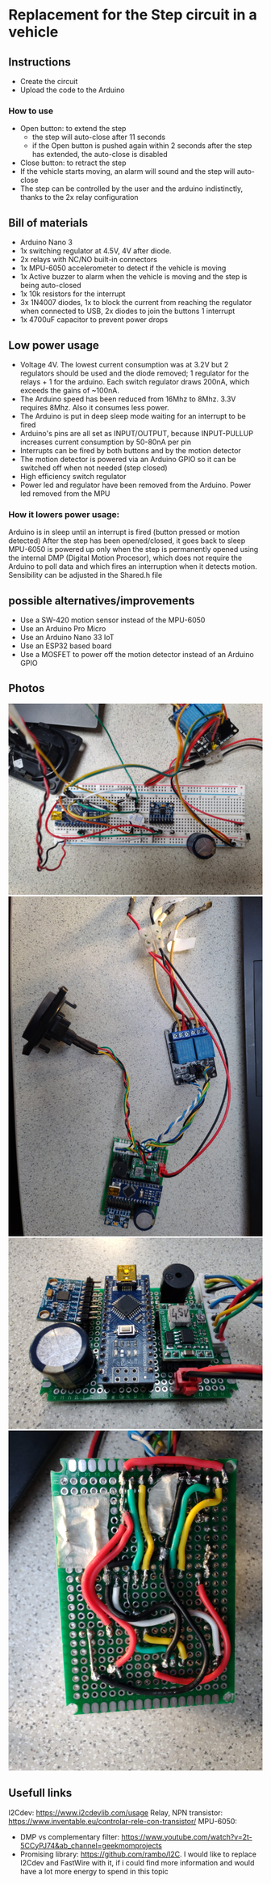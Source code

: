 # Replacement for the Step circuit in a vehicle

## Instructions
- Create the circuit
- Upload the code to the Arduino

### How to use
- Open button: to extend the step
  - the step will auto-close after 11 seconds
  - if the Open button is pushed again within 2 seconds after the step has extended, the auto-close is disabled
- Close button: to retract the step
- If the vehicle starts moving, an alarm will sound and the step will auto-close
- The step can be controlled by the user and the arduino indistinctly, thanks to the 2x relay configuration

## Bill of materials
- Arduino Nano 3
- 1x switching regulator at 4.5V, 4V after diode.
- 2x relays with NC/NO built-in connectors
- 1x MPU-6050 accelerometer to detect if the vehicle is moving
- 1x Active buzzer to alarm when the vehicle is moving and the step is being auto-closed
- 1x 10k resistors for the interrupt
- 3x 1N4007 diodes, 1x to block the current from reaching the regulator when connected to USB, 2x diodes to join the buttons 1 interrupt
- 1x 4700uF capacitor to prevent power drops

## Low power usage
  - Voltage 4V. The lowest current consumption was at 3.2V but 2 regulators should be used and the diode removed; 1 regulator for the relays + 1 for the arduino. Each switch regulator draws 200nA, which exceeds the gains of ~100nA.
  - The Arduino speed has been reduced from 16Mhz to 8Mhz. 3.3V requires 8Mhz. Also it consumes less power.
  - The Arduino is put in deep sleep mode waiting for an interrupt to be fired
  - Arduino's pins are all set as INPUT/OUTPUT, because INPUT-PULLUP increases current consumption by 50-80nA per pin
  - Interrupts can be fired by both buttons and by the motion detector
  - The motion detector is powered via an Arduino GPIO so it can be switched off when not needed (step closed)
  - High efficiency switch regulator
  - Power led and regulator have been removed from the Arduino. Power led removed from the MPU

### How it lowers power usage:
Arduino is in sleep until an interrupt is fired (button pressed or motion detected)
After the step has been opened/closed, it goes back to sleep
MPU-6050 is powered up only when the step is permanently opened using the internal DMP (Digital Motion Procesor), which does not require the Arduino to poll data and which fires an interruption when it detects motion. Sensibility can be adjusted in the Shared.h file

## possible alternatives/improvements
- Use a SW-420 motion sensor instead of the MPU-6050
- Use an Arduino Pro Micro
- Use an Arduino Nano 33 IoT
- Use an ESP32 based board
- Use a MOSFET to power off the motion detector instead of an Arduino GPIO

## Photos
![Schematic](images/breadboard.jpg)
![Schematic](images/all.jpg)
![Schematic](images/up.jpg)
![Schematic](images/down.jpg)

## Usefull links

I2Cdev: https://www.i2cdevlib.com/usage
Relay, NPN transistor: https://www.inventable.eu/controlar-rele-con-transistor/
MPU-6050:
  - DMP vs complementary filter: https://www.youtube.com/watch?v=2t-5CCyPJ74&ab_channel=geekmomprojects
  - Promising library: https://github.com/rambo/I2C. I would like to replace I2Cdev and FastWire with it, if i could find more information and would have a lot more energy to spend in this topic
